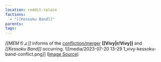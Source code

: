```yaml
---
location: reddit-rplace
factions:
  - "[[Kessoku Band]]"
parents: 
tags: 
---
```

*[[MEMちょ]]* informs of the [confliction/merger](https://discord.com/channels/1093664259273130084/1131230952119615600/1131578694486474792) **[[Vivy|r/Vivy]]** and *[[Kessoku Band]]* occurring.
![[media/2023-07-20 13-29 1_vivy-kessoku-band-conflict.png]]
([Image Source](https://discord.com/channels/1093664259273130084/1131230952119615600/1131578694486474792))
